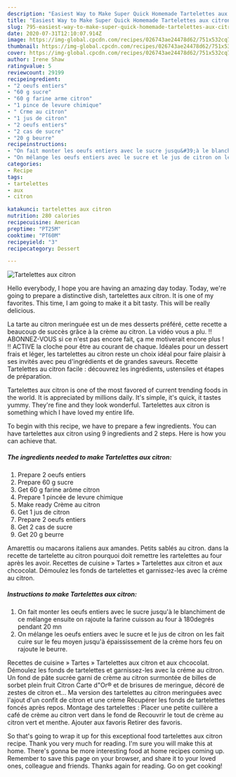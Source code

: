 ```yaml
---
description: "Easiest Way to Make Super Quick Homemade Tartelettes aux citron"
title: "Easiest Way to Make Super Quick Homemade Tartelettes aux citron"
slug: 795-easiest-way-to-make-super-quick-homemade-tartelettes-aux-citron
date: 2020-07-31T12:10:07.914Z
image: https://img-global.cpcdn.com/recipes/026743ae24478d62/751x532cq70/tartelettes-aux-citron-photo-principale-de-la-recette.jpg
thumbnail: https://img-global.cpcdn.com/recipes/026743ae24478d62/751x532cq70/tartelettes-aux-citron-photo-principale-de-la-recette.jpg
cover: https://img-global.cpcdn.com/recipes/026743ae24478d62/751x532cq70/tartelettes-aux-citron-photo-principale-de-la-recette.jpg
author: Irene Shaw
ratingvalue: 5
reviewcount: 29199
recipeingredient:
- "2 oeufs entiers"
- "60 g sucre"
- "60 g farine arme citron"
- "1 pince de levure chimique"
- " Crme au citron"
- "1 jus de citron"
- "2 oeufs entiers"
- "2 cas de sucre"
- "20 g beurre"
recipeinstructions:
- "On fait monter les oeufs entiers avec le sucre jusqu&#39;à le blanchiment de ce mélange ensuite on rajoute la farine cuisson au four à 180degrés pendant 20 mn"
- "On mélange les oeufs entiers avec le sucre et le jus de citron on les fait cuire sur le feu moyen jusqu&#39;à épaississement de la crème hors feu on rajoute le beurre."
categories:
- Recipe
tags:
- tartelettes
- aux
- citron

katakunci: tartelettes aux citron 
nutrition: 280 calories
recipecuisine: American
preptime: "PT25M"
cooktime: "PT60M"
recipeyield: "3"
recipecategory: Dessert

---
```



![Tartelettes aux citron](https://img-global.cpcdn.com/recipes/026743ae24478d62/751x532cq70/tartelettes-aux-citron-photo-principale-de-la-recette.jpg)

Hello everybody, I hope you are having an amazing day today. Today, we're going to prepare a distinctive dish, tartelettes aux citron. It is one of my favorites. This time, I am going to make it a bit tasty. This will be really delicious.

La tarte au citron meringuée est un de mes desserts préféré, cette recette a beaucoup de succès grâce à la crème au citron. La vidéo vous a plu. ‼ ABONNEZ-VOUS si ce n&#39;est pas encore fait, ça me motiverait encore plus ! ‼ ACTIVE la cloche pour être au courant de chaque. Idéales pour un dessert frais et léger, les tartelettes au citron reste un choix idéal pour faire plaisir à ses invités avec peu d&#39;ingrédients et de grandes saveurs. Recette Tartelettes au citron facile : découvrez les ingrédients, ustensiles et étapes de préparation.

Tartelettes aux citron is one of the most favored of current trending foods in the world. It is appreciated by millions daily. It's simple, it's quick, it tastes yummy. They're fine and they look wonderful. Tartelettes aux citron is something which I have loved my entire life.


To begin with this recipe, we have to prepare a few ingredients. You can have tartelettes aux citron using 9 ingredients and 2 steps. Here is how you can achieve that.

<!--inarticleads1-->

##### The ingredients needed to make Tartelettes aux citron:

1. Prepare 2 oeufs entiers
1. Prepare 60 g sucre
1. Get 60 g farine arôme citron
1. Prepare 1 pincée de levure chimique
1. Make ready  Crème au citron
1. Get 1 jus de citron
1. Prepare 2 oeufs entiers
1. Get 2 cas de sucre
1. Get 20 g beurre


Amarettis ou macarons italiens aux amandes. Petits sablés au citron. dans la recette de tartelette au citron pourquoi doit remettre les rartelettes au four après les avoir. Recettes de cuisine » Tartes » Tartelettes aux citron et aux chcocolat. Démoulez les fonds de tartelettes et garnissez-les avec la créme au citron. 

<!--inarticleads2-->

##### Instructions to make Tartelettes aux citron:

1. On fait monter les oeufs entiers avec le sucre jusqu&#39;à le blanchiment de ce mélange ensuite on rajoute la farine cuisson au four à 180degrés pendant 20 mn
1. On mélange les oeufs entiers avec le sucre et le jus de citron on les fait cuire sur le feu moyen jusqu&#39;à épaississement de la crème hors feu on rajoute le beurre.


Recettes de cuisine » Tartes » Tartelettes aux citron et aux chcocolat. Démoulez les fonds de tartelettes et garnissez-les avec la créme au citron. Un fond de pâte sucrée garni de crème au citron surmontée de billes de sorbet plein fruit Citron Carte d&#34;Or® et de brisures de meringue, décoré de zestes de citron et… Ma version des tartelettes au citron meringuées avec l&#39;ajout d&#39;un confit de citron et une crème Récupérer les fonds de tartelettes foncés après repos. Montage des tartelettes : Placer une petite cuillère a café de crème au citron vert dans le fond de Recouvrir le tout de crème au citron vert et menthe. Ajouter aux favoris Retirer des favoris. 

So that's going to wrap it up for this exceptional food tartelettes aux citron recipe. Thank you very much for reading. I'm sure you will make this at home. There's gonna be more interesting food at home recipes coming up. Remember to save this page on your browser, and share it to your loved ones, colleague and friends. Thanks again for reading. Go on get cooking!

